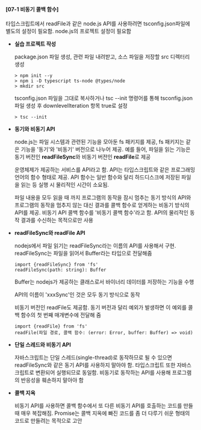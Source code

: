 #### [07-1 비동기 콜백 함수]

타입스크립트에서 readFile과 같은 node.js API를 사용하려면 tsconfig.json파일에 별도의 설정이 필요함. node.js의 프로젝트 설정이 필요함

- **실습 프로젝트 작성**

  package.json 파일 생성, 관련 파일 내려받고, 소스 파일을 저장할 src 디렉터리 생성

  ```
  > npm init --y
  > npm i -D typescript ts-node @types/node
  > mkdir src
  ```

  tsconfig.json 파일을 그대로 복사하거나 tsc --init 명령어를 통해 tsconfig.json 파일 생성 후 downlevelIteration 항목 true로 설정

  ```
  > tsc --init
  ```

- **동기와 비동기 API**

  node.js는 파일 시스템과 관련된 기능을 모아둔 fs 패키지를 제공, fs 패키지는 같은 기능을 '동기'와 '비동기' 버전으로 나누어 제공. 예를 들어, 파일을 읽는 기능은 동기 버전인 **readFileSync**와 비동기 버전인 **readFile**로 제공

  운영체제가 제공하는 서비스를 API라고 함. API는 타입스크립트와 같은 프로그래밍 언어의 함수 형태로 제공. API 함수는 일반 함수와 달리 하드디스크에 저장된 파일을 읽는 등 실행 시 물리적인 시간이 소요됨.

  파일 내용을 모두 읽을 때 까지 프로그램의 동작을 잠시 멈추는 동기 방식의 API와 프로그램의 동작을 멈추지 않는 대신 결과를 콜백 함수로 얻게하는 비동기 방식의 API를 제공. 비동기 API 콜백 함수를 '비동기 콜백 함수'라고 함. API의 물리적인 동작 결과를 수신하는 목적으로만 사용

- **readFileSync와 readFile API**

  nodejs에서 파일 읽기는 readFileSync라는 이름의 API를 사용해서 구현. readFileSync는 파일을 읽어서 Buffer라는 타입으로 전달해줌

  ```
  import {readFileSync} from 'fs'
  readFileSync(path: string): Buffer
  ```

  Buffer는 nodejs가 제공하는 클래스로서 바이너리 데이터를 저장하는 기능을 수행

  API의 이름이 'xxxSync'인 것은 모두 동기 방식으로 동작

  비동기 버전인 readFile도 제공함. 동기 버전과 달리 예외가 발생하면 이 예외를 콜백 함수의 첫 번째 매개변수에 전달해 줌

  ```
  import {readFile} from 'fs'
  readFile(파일 경로, 콜백 함수: (error: Error, buffer: Buffer) => void)
  ```

- **단일 스레드와 비동기 API**

  자바스크립트는 단일 스레드(single-thread)로 동작하므로 될 수 있으면 readFileSync와 같은 동기 API를 사용하지 말아야 함. 타입스크립트 또한 자바스크립트로 변환되어 실행되므로 동일함. 비동기로 동작하는 API를 사용해 프로그램의 반응성을 훼손하지 말아야 함

- **콜백 지옥**

  비동기 API를 사용하면 콜백 함수에서 또 다른 비동기 API를 호출하는 코드를 만들 때 매우 복잡해짐. Promise는 콜백 지옥에 빠진 코드를 좀 더 다루기 쉬운 형태의 코드로 만들려는 목적으로 고안

